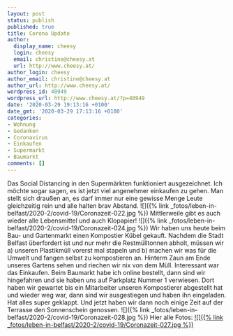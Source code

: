 ```yaml
---
layout: post
status: publish
published: true
title: Corona Update
author:
  display_name: cheesy
  login: cheesy
  email: christine@cheesy.at
  url: http://www.cheesy.at/
author_login: cheesy
author_email: christine@cheesy.at
author_url: http://www.cheesy.at/
wordpress_id: 40949
wordpress_url: http://www.cheesy.at/?p=40949
date: '2020-03-29 19:13:16 +0100'
date_gmt: '2020-03-29 17:13:16 +0100'
categories:
- Wohnung
- Gedanken
- Coronavirus
- Einkaufen
- Supermarkt
- Baumarkt
comments: []
---
```

Das Social Distancing in den Supermärkten funktioniert ausgezeichnet. Ich möchte sogar sagen, es ist jetzt viel angenehmer einkaufen zu gehen. Man stellt sich draußen an, es darf immer nur eine gewisse Menge Leute gleichzeitig rein und alle halten brav Abstand.
![]({% link _fotos/leben-in-belfast/2020-2/covid-19/Coronazeit-022.jpg %})
Mittlerweile gibt es auch wieder alle Lebensmittel und auch Klopapier!
![]({% link _fotos/leben-in-belfast/2020-2/covid-19/Coronazeit-024.jpg %})
Wir haben uns heute beim Bau- und Gartenmarkt einen Kompostier Kübel gekauft. Nachdem die Stadt Belfast überfordert ist und nur mehr die Restmülltonnen abholt, müssen wir a) unseren Plastikmüll vorerst mal stapeln und b) machen wir was für die Umwelt und fangen selbst zu kompostieren an. Hinterm Zaun am Ende unseres Gartens sehen und riechen wir nix von dem Müll.
Interessant war das Einkaufen. Beim Baumarkt habe ich online bestellt, dann sind wir hingefahren und sie haben uns auf Parkplatz Nummer 1 verwiesen. Dort haben wir gewartet bis ein Mitarbeiter unseren Kompostierer abgestellt hat und wieder weg war, dann sind wir ausgestiegen und haben ihn eingeladen. Hat alles super geklappt.
Und jetzt haben wir dann noch einige Zeit auf der Terrasse den Sonnenschein genossen.
![]({% link _fotos/leben-in-belfast/2020-2/covid-19/Coronazeit-028.jpg %})
Hier alle Fotos:
[![]({% link _fotos/leben-in-belfast/2020-2/covid-19/Coronazeit-027.jpg %})](http://www.cheesy.at/fotos/leben-in-belfast/covid-19/)
